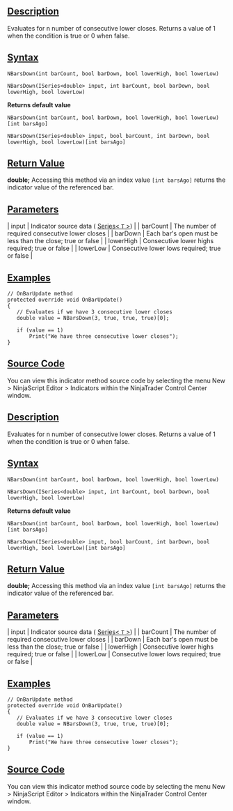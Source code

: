 ## [Description](https://developer.ninjatrader.com/docs/desktop/n_bars_down\#description)

Evaluates for n number of consecutive lower closes. Returns a value of 1 when the condition is true or 0 when false.

## [Syntax](https://developer.ninjatrader.com/docs/desktop/n_bars_down\#syntax)

`NBarsDown(int barCount, bool barDown, bool lowerHigh, bool lowerLow)`

`NBarsDown(ISeries<double> input, int barCount, bool barDown, bool lowerHigh, bool lowerLow)`

**Returns default value**

`NBarsDown(int barCount, bool barDown, bool lowerHigh, bool lowerLow)[int barsAgo]`

`NBarsDown(ISeries<double> input, bool barCount, int barDown, bool lowerHigh, bool lowerLow)[int barsAgo]`

## [Return Value](https://developer.ninjatrader.com/docs/desktop/n_bars_down\#return-value)

**double;** Accessing this method via an index value `[int barsAgo]` returns the indicator value of the referenced bar.

## [Parameters](https://developer.ninjatrader.com/docs/desktop/n_bars_down\#parameters)

| input | Indicator source data ( [Series< `T` >](https://developer.ninjatrader.com/docs/desktop/seriest)) |
| barCount | The number of required consecutive lower closes |
| barDown | Each bar's open must be less than the close; true or false |
| lowerHigh | Consecutive lower highs required; true or false |
| lowerLow | Consecutive lower lows required; true or false |

## [Examples](https://developer.ninjatrader.com/docs/desktop/n_bars_down\#examples)

```jsx-150469391 csharp
// OnBarUpdate method
protected override void OnBarUpdate()
{
   // Evaluates if we have 3 consecutive lower closes
   double value = NBarsDown(3, true, true, true)[0];

   if (value == 1)
       Print("We have three consecutive lower closes");
}

```

## [Source Code](https://developer.ninjatrader.com/docs/desktop/n_bars_down\#source-code)

You can view this indicator method source code by selecting the menu New > NinjaScript Editor > Indicators within the NinjaTrader Control Center window.

## [Description](https://developer.ninjatrader.com/docs/desktop/n_bars_down\#description)

Evaluates for n number of consecutive lower closes. Returns a value of 1 when the condition is true or 0 when false.

## [Syntax](https://developer.ninjatrader.com/docs/desktop/n_bars_down\#syntax)

`NBarsDown(int barCount, bool barDown, bool lowerHigh, bool lowerLow)`

`NBarsDown(ISeries<double> input, int barCount, bool barDown, bool lowerHigh, bool lowerLow)`

**Returns default value**

`NBarsDown(int barCount, bool barDown, bool lowerHigh, bool lowerLow)[int barsAgo]`

`NBarsDown(ISeries<double> input, bool barCount, int barDown, bool lowerHigh, bool lowerLow)[int barsAgo]`

## [Return Value](https://developer.ninjatrader.com/docs/desktop/n_bars_down\#return-value)

**double;** Accessing this method via an index value `[int barsAgo]` returns the indicator value of the referenced bar.

## [Parameters](https://developer.ninjatrader.com/docs/desktop/n_bars_down\#parameters)

| input | Indicator source data ( [Series< `T` >](https://developer.ninjatrader.com/docs/desktop/seriest)) |
| barCount | The number of required consecutive lower closes |
| barDown | Each bar's open must be less than the close; true or false |
| lowerHigh | Consecutive lower highs required; true or false |
| lowerLow | Consecutive lower lows required; true or false |

## [Examples](https://developer.ninjatrader.com/docs/desktop/n_bars_down\#examples)

```jsx-150469391 csharp
// OnBarUpdate method
protected override void OnBarUpdate()
{
   // Evaluates if we have 3 consecutive lower closes
   double value = NBarsDown(3, true, true, true)[0];

   if (value == 1)
       Print("We have three consecutive lower closes");
}

```

## [Source Code](https://developer.ninjatrader.com/docs/desktop/n_bars_down\#source-code)

You can view this indicator method source code by selecting the menu New > NinjaScript Editor > Indicators within the NinjaTrader Control Center window.